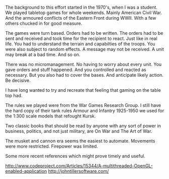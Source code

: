 The background to this effort started in the 1970's, when I was a student.
We played tabletop games for whole weekends. Mainly American Civil War.
And the armoured conflicts of the Eastern Front during WWII. With a few 
others chucked in for good measure.

The games were turn based. Orders had to be written. The orders had to be
sent and received and took time for the recipient to react. Just like in
real life. You had to understand the terrain and capabilties of the troops.
You were also subject to random effects. A message may not be received. A
unit may break at a bad time. And so on.

There was no micromanagement. No having to worry about every unit. You gave
orders and stuff happened. And you controlled and reacted as necessary. But
you also had to cover the bases. And anticipate likely action. Be decisive.

I have long wanted to try and recreate that feeling that gaming on the table
top had.

The rules we played were from the War Games Research Group. I still have the
hard copy of their tank rules Armour and Infantry 1925-1950 we used for the
1:300 scale models that refought Kursk.

Two classic books that should be read by anyone with any sort of
power in business, politics, and not just military, are On War and The Art of
War. 

The musket and cannon era seems the easiest to automate. Movements were more
restricted. Firepower was limited. 

Some more recent references which might prove timely and useful.

http://www.codeproject.com/Articles/15344/A-multithreaded-OpenGL-enabled-application
http://johntillersoftware.com/

